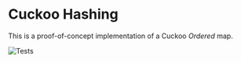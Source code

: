 # Cuckoo Hashing
This is a proof-of-concept implementation of a Cuckoo *Ordered* map.

![Tests](https://github.com/erastus-murungi/cuckoo_hashing/actions/workflows/python-app.yml/badge.svg)
